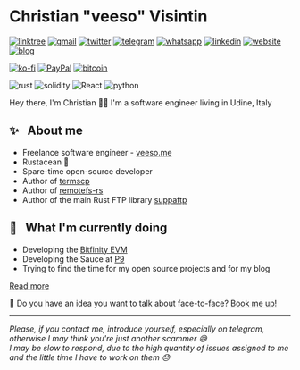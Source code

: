# Christian "veeso" Visintin

[![linktree](https://img.shields.io/badge/linktree-39E09B?style=for-the-badge&logo=linktree&logoColor=white)](https://linktr.ee/veeso)
[![gmail](https://img.shields.io/badge/Gmail-D14836?style=for-the-badge&logo=gmail&logoColor=white)](mailto:christian.visintin@veeso.dev)
[![twitter](https://img.shields.io/badge/X.com-000000?style=for-the-badge&logo=x&logoColor=white)](https://twitter.com/veeso_dev)
[![telegram](https://img.shields.io/badge/Telegram-2CA5E0?style=for-the-badge&logo=telegram&logoColor=white)](https://t.me/cvisintin)
[![whatsapp](	https://img.shields.io/badge/WhatsApp-25D366?style=for-the-badge&logo=whatsapp&logoColor=white)](https://wa.me/message/BQGR4AO6YI7GE1)
[![linkedin](https://img.shields.io/badge/LinkedIn-0077B5?style=for-the-badge&logo=linkedin&logoColor=white)](https://www.linkedin.com/in/christian-visintin/)
[![website](https://img.shields.io/badge/website-31363a?style=for-the-badge&logo=About.me&logoColor=white)](https://veeso.me)
[![blog](https://img.shields.io/badge/blog-31363a?style=for-the-badge&logo=About.me&logoColor=white)](https://blog.veeso.dev)

[![ko-fi](https://img.shields.io/badge/Ko--fi-F16061?style=for-the-badge&logo=ko-fi&logoColor=white)](https://ko-fi.com/veeso)
[![PayPal](https://img.shields.io/badge/PayPal-00457C?style=for-the-badge&logo=paypal&logoColor=white)](https://www.paypal.me/chrisintin)
[![bitcoin](https://img.shields.io/badge/Bitcoin-ff9416?style=for-the-badge&logo=bitcoin&logoColor=white)](https://blockchair.com/bitcoin/address/bc1qma8r6pwr6nw7c0zeqlx4a86hmyax2l02ppmx23)

![rust](https://img.shields.io/badge/Rust-000000?style=for-the-badge&logo=rust&logoColor=white)
![solidity](https://img.shields.io/badge/Solidity-%23363636.svg?style=for-the-badge&logo=solidity&logoColor=white)
![React](https://img.shields.io/badge/react-%2320232a.svg?style=for-the-badge&logo=react&logoColor=%2361DAFB)
![python](https://img.shields.io/badge/Python-FFD43B?style=for-the-badge&logo=python&logoColor=blue)

Hey there, I'm Christian 👋🏻
I'm a software engineer living in Udine, Italy

## ✨ &nbsp; About me

- Freelance software engineer - [veeso.me](https://veeso.me)
- Rustacean 🦀
- Spare-time open-source developer
- Author of [termscp](https://github.com/veeso/termscp)
- Author of [remotefs-rs](https://github.com/remotefs-rs/remotefs-rs)
- Author of the main Rust FTP library [suppaftp](https://github.com/veeso/suppaftp)

## 🎯 &nbsp; What I'm currently doing

- Developing the [Bitfinity EVM](https://bitfinity.network)
- Developing the Sauce at [P9](https://www.p9nodes.io/)
- Trying to find the time for my open source projects and for my blog

[Read more](https://veeso.me/)

📆 Do you have an idea you want to talk about face-to-face? [Book me up!](https://calendly.com/veeso-dev)

---

*Please, if you contact me, introduce yourself, especially on telegram, otherwise I may think you're just another scammer 😅*  
*I may be slow to respond, due to the high quantity of issues assigned to me and the little time I have to work on them 😓*
